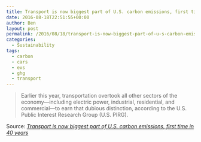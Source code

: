```yaml
---
title: Transport is now biggest part of U.S. carbon emissions, first time in 40 years
date: 2016-08-18T22:51:55+00:00
author: Ben
layout: post
permalink: /2016/08/18/transport-is-now-biggest-part-of-u-s-carbon-emissions-first-time-in-40-years/
categories:
  - Sustainability
tags:
  - carbon
  - cars
  - evs
  - ghg
  - transport
---
```

> Earlier this year, transportation overtook all other sectors of the economy—including electric power, industrial, residential, and commercial—to earn that dubious distinction, according to the U.S. Public Interest Research Group (U.S. PIRG).

Source: _[Transport is now biggest part of U.S. carbon emissions, first time in 40 years](http://www.greencarreports.com/news/1105630_transport-is-now-biggest-part-of-u-s-carbon-emissions-first-time-in-40-years)_